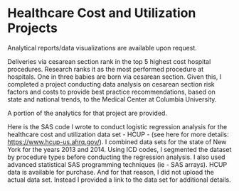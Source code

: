 # Healthcare Cost and Utilization Projects



Analytical reports/data visualizations are available upon request.

Deliveries via cesarean section rank in the top 5 highest cost hospital procedures. Research ranks it as the most performed procedure at hospitals. One in three babies are born via cesarean section. Given this, I completed a project conducting data analysis on cesarean section risk factors and costs to provide best practice recommendations, based on state and national trends, to the Medical Center at Columbia University. 

A portion of the analytics for that project are provided. 

Here is the SAS code I wrote to conduct logistic regression analysis for the healthcare cost and utilization data set - HCUP -  (see here for more details: https://www.hcup-us.ahrq.gov/).  I combined data sets for the state of New York for the years 2013 and 2014. Using ICD codes, I segmented the dataset by procedure types before conducting the regression analysis. I also used advanced statistical SAS programming techniques (ie - SAS arrays). HCUP data is available for purchase. And for that reason,  I did not upload the actual data set. Instead I provided a link to the data set for additional details.




